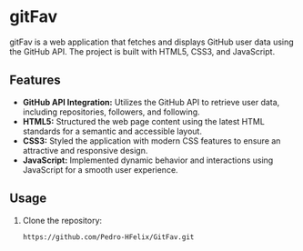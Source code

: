 # gitFav

gitFav is a web application that fetches and displays GitHub user data using the GitHub API. The project is built with HTML5, CSS3, and JavaScript.

## Features

- **GitHub API Integration:** Utilizes the GitHub API to retrieve user data, including repositories, followers, and following.
- **HTML5:** Structured the web page content using the latest HTML standards for a semantic and accessible layout.
- **CSS3:** Styled the application with modern CSS features to ensure an attractive and responsive design.
- **JavaScript:** Implemented dynamic behavior and interactions using JavaScript for a smooth user experience.

## Usage

1. Clone the repository:

   ```bash
   https://github.com/Pedro-HFelix/GitFav.git
